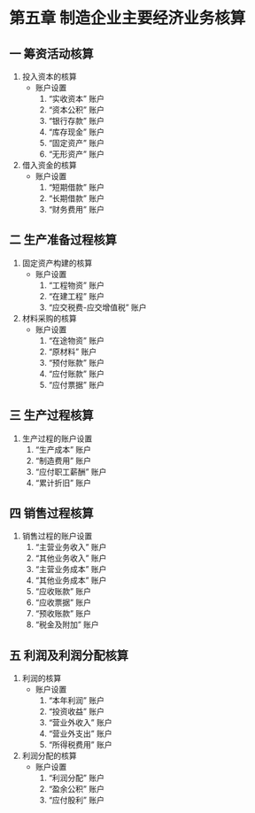 <!--
 * @Author: zhumouren
 * @Date: 2022-01-07 14:24:15
 * @LastEditTime: 2022-01-07 16:10:24
 * @LastEditors: Please set LastEditors
 * @Description: 打开koroFileHeader查看配置 进行设置: https://github.com/OBKoro1/koro1FileHeader/wiki/%E9%85%8D%E7%BD%AE
 * @FilePath: \notes\accounting\会计学原理.md
-->
# 第五章 制造企业主要经济业务核算

##  一 筹资活动核算
1. 投入资本的核算
    - 账户设置
        1. “实收资本” 账户
        2. “资本公积” 账户
        3. “银行存款” 账户
        4. “库存现金” 账户
        5. “固定资产” 账户
        6. “无形资产” 账户
2. 借入资金的核算
    - 账户设置
        1. “短期借款” 账户
        2. “长期借款” 账户
        3. “财务费用” 账户

## 二 生产准备过程核算
1. 固定资产构建的核算
    - 账户设置
        1. “工程物资” 账户
        2. “在建工程” 账户
        3. “应交税费-应交增值税” 账户
2. 材料采购的核算
    - 账户设置
        1. “在途物资” 账户
        2. “原材料” 账户
        3. “预付账款” 账户
        4. “应付账款” 账户
        5. “应付票据” 账户

## 三 生产过程核算
1. 生产过程的账户设置
    1. “生产成本” 账户
    2. “制造费用” 账户
    3. “应付职工薪酬” 账户
    4. “累计折旧” 账户

## 四 销售过程核算
1. 销售过程的账户设置
    1. “主营业务收入” 账户
    2. “其他业务收入” 账户
    3. “主营业务成本” 账户
    4. “其他业务成本” 账户
    5. “应收账款” 账户
    6. “应收票据” 账户
    7. “预收账款” 账户
    8. “税金及附加” 账户

## 五 利润及利润分配核算
1. 利润的核算
    - 账户设置
        1. “本年利润” 账户
        2. “投资收益” 账户
        3. “营业外收入” 账户
        4. “营业外支出” 账户
        5. “所得税费用” 账户
2. 利润分配的核算
    - 账户设置
        1. “利润分配” 账户
        2. “盈余公积” 账户
        3. “应付股利” 账户
